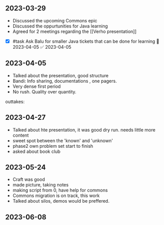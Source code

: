## 2023-03-29

* Discussed the upcoming Commons epic
* Discussed the oppurtunities for Java learning
* Agreed for 2 meetings regarding the [[Verho presentation]]

- [x] #task Ask Balu for smaller Java tickets that can be done for learning 📅 2023-04-05 ✅ 2023-04-05

## 2023-04-05

* Talked about the presentation, good structure
* Bandi: Info sharing, documentations , one pagers. 
* Very dense first period
* No rush. Quality over quantity. 


outtakes:

## 2023-04-27

- Talked about hte presentation, it was good dry run. needs little more content
- sweet spot between the 'known' and 'unknown'
- phase2 own problem set start to finish
 - asked about book club

## 2023-05-24

- Craft was good
- made picture, taking notes
- making script from 0, have help for commons
- Commons migration is on track, this work 
- Talked about silos, demos would be preffered.

## 2023-06-08


